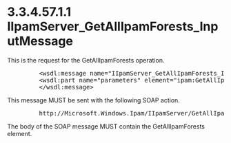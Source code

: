 <html dir="LTR" xmlns:mshelp="http://msdn.microsoft.com/mshelp" xmlns:ddue="http://ddue.schemas.microsoft.com/authoring/2003/5" xmlns:xlink="http://www.w3.org/1999/xlink" xmlns:tool="http://www.microsoft.com/tooltip">
 <body>
 <div id="header">
 <h1 class="heading">3.3.4.57.1.1 IIpamServer_GetAllIpamForests_InputMessage</h1>
 </div>
 <div id="mainSection">
 <div id="mainBody">
 <div id="allHistory" class="saveHistory"></div>
 <div id="sectionSection0" class="section" name="collapseableSection">
 

<p>This is the request for the GetAllIpamForests operation.</p>

<dl>
<dd>
<div><pre>    &lt;wsdl:message name=&quot;IIpamServer_GetAllIpamForests_InputMessage&quot;&gt;
    &lt;wsdl:part name=&quot;parameters&quot; element=&quot;ipam:GetAllIpamForests&quot; /&gt;
    &lt;/wsdl:message&gt; 
</pre></div>
</dd></dl>

<p>This message MUST be sent with the following SOAP action.</p>

<dl>
<dd>
<div><pre>    http://Microsoft.Windows.Ipam/IIpamServer/GetAllIpamForests
</pre></div>
</dd></dl>

<p>The body of the SOAP message MUST contain the GetAllIpamForests
element.</p>


 </div>
 </div>
 </div>
 </body>
</html>